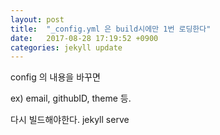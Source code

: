 ```yaml
---
layout: post
title:  "_config.yml 은 build시에만 1번 로딩한다"
date:   2017-08-28 17:19:52 +0900
categories: jekyll update
---
```


config 의 내용을 바꾸면

ex) email, githubID, theme 등. 

다시 빌드해야한다. jekyll serve
